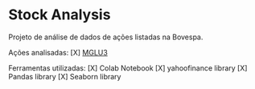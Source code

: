 # Stock Analysis

Projeto de análise de dados de ações listadas na Bovespa.

Ações analisadas:
    [X] [MGLU3](https://github.com/scsin/stock_analysis/blob/master/mglu.ipynb)

Ferramentas utilizadas:
    [X] Colab Notebook
    [X] yahoofinance library
    [X] Pandas library
    [X] Seaborn library
